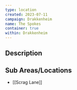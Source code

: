 ```yaml
---
type: location
created: 2023-07-11
campaign: Drakkenheim
name: The Spokes
container: true
within: Drakkenheim
---
```


## Description


## Sub Areas/Locations

<!-- QueryToSerialize: LIST FROM "DND - Drakkenheim/Locations" WHERE within = "The Spokes" -->
<!-- SerializedQuery: LIST FROM "DND - Drakkenheim/Locations" WHERE within = "The Spokes" -->
- [[Scrag Lane]]
<!-- SerializedQuery END -->

